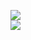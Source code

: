 [![](https://img.shields.io/badge/Made%20With-Github%20Spray-lightgrey.svg?style=for-the-badge&logo=github)](https://github.com/Annihil/github-spray#12064)  
[![](https://i.imgur.com/2DrTn0Z.gif)](https://github.com/Annihil/github-spray)